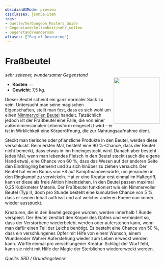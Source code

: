 ```yaml
---
obsidianUIMode: preview
cssclasses: json5e-item
tags:
- Quelle/5e/Dungeon_Masters_Guide
- Gegenstand/Seltenheit/sehr_selten
- Gegenstand/wundersam
aliases: ["Bag of Devouring"]
---
```

# Fraßbeutel
*sehr seltener, wundersamer Gegenstand*  
<img src="Gegenstände/bag-of-devouring.webp" align="right" width="150">

- **Kosten**: ⏤
- **Gewicht**: 7,5 kg.

Dieser Beutel scheint ein ganz normaler Sack zu sein. Untersucht man seine magischen Eigenschaften, stellt man fest, dass es sich wohl um einen [Nimmervollen Beutel](Nimmervoller%20Beutel.md) handelt. Tatsächlich jedoch ist der Fraßbeutel  eine Falle, die von einer außerdimensionalen Lebensform eingesetzt wird – er ist in Wirklichkeit eine Körperöffnung, die zur Nahrungsaufnahme dient. 

Steckt man tierische oder pflanzliche Produkte in den Beutel, werden diese verschluckt. Beim ersten Mal, besteht eine 90 %-Chance, dass der Beutel nicht bemerkt, dass etwas in ihn hineingesteckt wird. Danach aber besteht jedes Mal, wenn man lebendes Fleisch in den Beutel steckt (auch die eigene Hand etwa), eine Chance von 60 %, dass das Wesen auf der anderen Seite den Eindringling bemerkt und zu sich hinüber zu ziehen versucht. Der Beutel hat einen Bonus von +8 auf Kampfmanöverwürfe, um jemanden in den Ringkampf zu verwickeln. Hat er eine Kreatur erst einmal im Haltegriff, kann er diese als freie Aktion hineinziehen. In den Beutel passen maximal 0,25 Kubikmeter Materie. Der Fraßbeutel funktioniert wie ein Nimmervoller Beutel (Typ I), doch pro Stunde besteht eine kumulative Chance von 5 %, dass er seinen Inhalt auffrisst und auf welcher anderen Ebene nun immer wieder ausspuckt. 

Kreaturen, die in den Beutel gezogen wurden, werden innerhalb 1 Runde verspeist. Der Beutel zerstört den Körper des Opfers und verhindert so, dass der Verstorbene wiederbelebt werden oder auferstehen kann, wenn man dafür einen Teil der Leiche benötigt. Es besteht eine Chance von 50 %, dass ein verschlungenes Opfer mit Hilfe von einem Wunsch, einem Wunderoder Wahrer Auferstehung wieder zum Leben erweckt werden kann. Würfle einmal pro verschlungener Kreatur. Schlägt der Wurf fehl, kann sie nicht mit Hilfe der Magie der Sterblichen wiedererweckt werden.

*Quelle: SRD / Grundregelwerk*